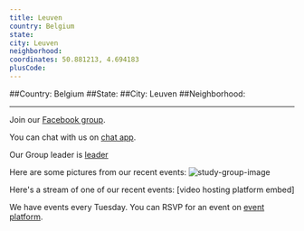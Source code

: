 ```yaml
---
title: Leuven
country: Belgium
state: 
city: Leuven
neighborhood: 
coordinates: 50.881213, 4.694183
plusCode:
---
```


##Country: Belgium
##State: 
##City: Leuven
##Neighborhood: 
*****
Join our [Facebook group](https://www.facebook.com/groups/free.code.camp.leuven).

You can chat with us on [chat app]().

Our Group leader is [leader]()

Here are some pictures from our recent events:
![study-group-image]()

Here's a stream of one of our recent events:
[video hosting platform embed]

We have events every Tuesday. You can RSVP for an event on [event platform]().
